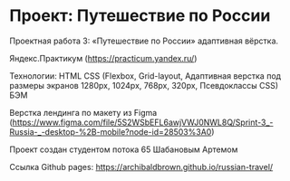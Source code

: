 # Проект: Путешествие по России

Проектная работа 3: «Путешествие по России» адаптивная вёрстка.

Яндекс.Практикум (https://practicum.yandex.ru/)

Технологии:
HTML
CSS (Flexbox, Grid-layout, Адаптивная верстка под размеры экранов 1280px, 1024px, 768px, 320px, Псевдоклассы CSS)
БЭМ

Верстка лендинга по макету из Figma (https://www.figma.com/file/5S2WSbEFL6awjVWJ0NWL8Q/Sprint-3_-Russia-_-desktop-%2B-mobile?node-id=28503%3A0)

Проект создан студентом потока 65 Шабановым Артемом

Ссылка Github pages: https://archibaldbrown.github.io/russian-travel/
